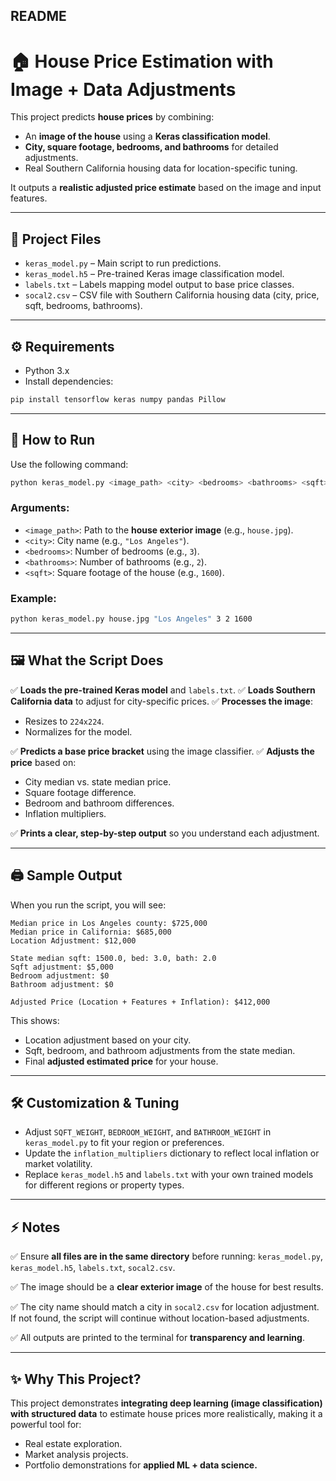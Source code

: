

## README

# 🏠 House Price Estimation with Image + Data Adjustments

This project predicts **house prices** by combining:

* An **image of the house** using a **Keras classification model**.
* **City, square footage, bedrooms, and bathrooms** for detailed adjustments.
* Real Southern California housing data for location-specific tuning.

It outputs a **realistic adjusted price estimate** based on the image and input features.

---

## 📂 Project Files

* `keras_model.py` – Main script to run predictions.
* `keras_model.h5` – Pre-trained Keras image classification model.
* `labels.txt` – Labels mapping model output to base price classes.
* `socal2.csv` – CSV file with Southern California housing data (city, price, sqft, bedrooms, bathrooms).

---

## ⚙️ Requirements

* Python 3.x
* Install dependencies:

```bash
pip install tensorflow keras numpy pandas Pillow
```

---

## 🚀 How to Run

Use the following command:

```bash
python keras_model.py <image_path> <city> <bedrooms> <bathrooms> <sqft>
```

### Arguments:

* `<image_path>`: Path to the **house exterior image** (e.g., `house.jpg`).
* `<city>`: City name (e.g., `"Los Angeles"`).
* `<bedrooms>`: Number of bedrooms (e.g., `3`).
* `<bathrooms>`: Number of bathrooms (e.g., `2`).
* `<sqft>`: Square footage of the house (e.g., `1600`).

### Example:

```bash
python keras_model.py house.jpg "Los Angeles" 3 2 1600
```

---

## 🖼️ What the Script Does

✅ **Loads the pre-trained Keras model** and `labels.txt`.
✅ **Loads Southern California data** to adjust for city-specific prices.
✅ **Processes the image**:

* Resizes to `224x224`.
* Normalizes for the model.

✅ **Predicts a base price bracket** using the image classifier.
✅ **Adjusts the price** based on:

* City median vs. state median price.
* Square footage difference.
* Bedroom and bathroom differences.
* Inflation multipliers.

✅ **Prints a clear, step-by-step output** so you understand each adjustment.

---

## 🖨️ Sample Output

When you run the script, you will see:

```
Median price in Los Angeles county: $725,000
Median price in California: $685,000
Location Adjustment: $12,000

State median sqft: 1500.0, bed: 3.0, bath: 2.0
Sqft adjustment: $5,000
Bedroom adjustment: $0
Bathroom adjustment: $0

Adjusted Price (Location + Features + Inflation): $412,000
```

This shows:

* Location adjustment based on your city.
* Sqft, bedroom, and bathroom adjustments from the state median.
* Final **adjusted estimated price** for your house.

---

## 🛠️ Customization & Tuning

* Adjust `SQFT_WEIGHT`, `BEDROOM_WEIGHT`, and `BATHROOM_WEIGHT` in `keras_model.py` to fit your region or preferences.
* Update the `inflation_multipliers` dictionary to reflect local inflation or market volatility.
* Replace `keras_model.h5` and `labels.txt` with your own trained models for different regions or property types.

---

## ⚡ Notes

✅ Ensure **all files are in the same directory** before running:
`keras_model.py`, `keras_model.h5`, `labels.txt`, `socal2.csv`.

✅ The image should be a **clear exterior image** of the house for best results.

✅ The city name should match a city in `socal2.csv` for location adjustment. If not found, the script will continue without location-based adjustments.

✅ All outputs are printed to the terminal for **transparency and learning**.

---

## ✨ Why This Project?

This project demonstrates **integrating deep learning (image classification) with structured data** to estimate house prices more realistically, making it a powerful tool for:

* Real estate exploration.
* Market analysis projects.
* Portfolio demonstrations for **applied ML + data science.**


